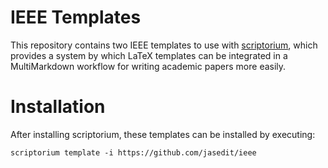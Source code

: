 # IEEE Templates

This repository contains two IEEE templates to use with [scriptorium](https://github.com/jasedit/scriptorium), which provides a system by which LaTeX templates can be integrated in a MultiMarkdown workflow for writing academic papers more easily.

# Installation

After installing scriptorium, these templates can be installed by executing:

```
scriptorium template -i https://github.com/jasedit/ieee
```
